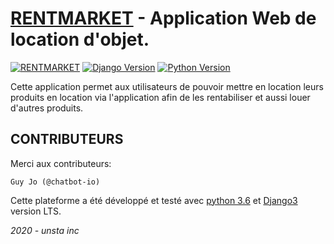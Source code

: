 # [RENTMARKET](https://github.com/flavien-hugs/RentMarket) - Application Web de location d'objet.

[![RENTMARKET](https://img.shields.io/badge/RENTMARKET-V.0.0.1-success.svg)](https://unsta-shortenurl.herokuapp.com/)
[![Django Version](https://img.shields.io/badge/Django-Version3-success.svg)](http://www.djangoproject.com)
[![Python Version](https://img.shields.io/badge/Python-3.6-brightgreen.svg)](https://www.python.com)

Cette application permet aux utilisateurs de pouvoir mettre en location leurs produits en location via l'application afin de les rentabiliser et aussi louer d'autres produits.


## CONTRIBUTEURS

Merci aux contributeurs:

    Guy Jo (@chatbot-io)


Cette plateforme a été développé et testé avec [python 3.6](https://www.python.org)
et [Django3](https://www.djangoproject.com) version LTS.

*2020 - unsta inc*